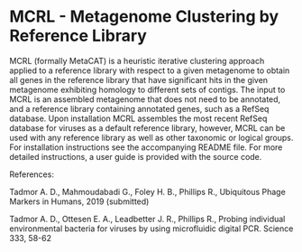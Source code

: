 # MCRL -  Metagenome Clustering by Reference Library

MCRL (formally MetaCAT) is a heuristic iterative clustering approach applied to a reference library with respect to a given metagenome to obtain all genes in the reference library that have significant hits in the given metagenome exhibiting homology to different sets of contigs. The input to MCRL is an assembled metagenome that does not need to be annotated, and a reference library containing annotated genes, such as a RefSeq database. Upon installation MCRL assembles the most recent RefSeq database for viruses as a default reference library, however, MCRL can be used with any reference library as well as other taxonomic or logical groups.
For installation instructions see the accompanying README file. For more detailed instructions, a user guide is provided with the source code.

References:

Tadmor A. D., Mahmoudabadi G., Foley H. B., Phillips R., Ubiquitous Phage Markers in Humans, 2019 (submitted)

Tadmor A. D., Ottesen E. A., Leadbetter J. R., Phillips R., Probing individual environmental bacteria for viruses by using microfluidic digital PCR. Science 333, 58-62
